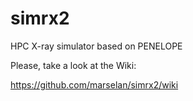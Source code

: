 # simrx2
HPC X-ray simulator based on PENELOPE

Please, take a look at the Wiki:

https://github.com/marselan/simrx2/wiki
